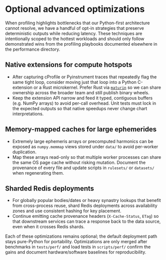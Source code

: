 # Optional advanced optimizations

When profiling highlights bottlenecks that our Python-first architecture cannot
resolve, we have a handful of opt-in strategies that preserve deterministic
outputs while reducing latency. These techniques are intentionally scoped to the
hottest workloads and should only follow demonstrated wins from the profiling
playbooks documented elsewhere in the performance directory.

## Native extensions for compute hotspots

* After capturing cProfile or Pyinstrument traces that repeatedly flag the same
  tight loop, consider moving just that loop into a Python C-extension or a Rust
  microkernel. Prefer Rust via [`maturin`](https://github.com/PyO3/maturin) so we
  can share ownership across the broader team and still publish binary wheels.
* Keep the extension API narrow and feed it typed, contiguous buffers (e.g.
  NumPy arrays) to avoid per-call overhead. Unit tests must lock in the expected
  outputs so that native speedups never change chart interpretations.

## Memory-mapped caches for large ephemerides

* Extremely large ephemeris arrays or precomputed harmonics can be exposed as
  `numpy.memmap` views stored under `data/` to avoid per-worker duplication.
* Map these arrays read-only so that multiple worker processes can share the
  same OS page cache without risking mutation. Document the provenance of every
  file and update scripts in `rulesets/` or `datasets/` when regenerating them.

## Sharded Redis deployments

* For globally popular bodies/dates or heavy synastry lookups that benefit from
  cross-process reuse, shard Redis deployments across availability zones and use
  consistent hashing for key placement.
* Continue emitting cache provenance headers (`X-Cache-Status`, `ETag`) so that
  downstream services can trace a response back to the data source, even when it
  crosses Redis shards.

Each of these optimizations remains optional; the default deployment path stays
pure-Python for portability. Optimizations are only merged after benchmarks in
`tests/perf/` and load tests in `scripts/perf/` confirm the gains and document
hardware/software baselines for reproducibility.
